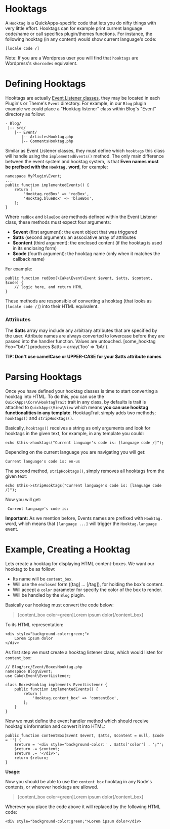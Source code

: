 Hooktags
========

A `Hooktag` is a QuickApps-specific code that lets you do nifty things with very
little effort. Hooktags can for example print current language code/name or call
specifics plugin/themes functions. For instance, the following hooktag (in any
content) would show current language's code:

    [locale code /]

Note: If you are a Wordpress user you will find that `hooktags` are Wordpress's
`shorcodes` equivalent.


Defining Hooktags
=================

Hooktags are actually [Event Listener classes](events.md), they may be located
in each Plugin's or Theme's `Event` directory. For example, in our `Blog` plugin
example we could place a "Hooktag listener" class within Blog's "Event" directory
as follow:

    - Blog/
     |-- src/
        |-- Event/
           |-- ArticlesHooktag.php
           |-- CommentsHooktag.php

Similar as Event Listener classes, they must define which `hooktags` this class
will handle using the `implementedEvents()` method. The only main difference
between the event system and hooktag system, is that **Even names must be prefixed
with the `Hooktag.` word**, for example:

    namespace MyPlugin\Event;
    ...
    public function implementedEvents() {
        return [
            'Hooktag.redBox' => 'redBox',
            'Hooktag.blueBox' => 'blueBox',
        ];
    }

Where `redBox` and `blueBox` are methods defined within the Event Listener class,
these methods must expect four arguments:

- **$event** (first argument): the event object that was triggered
- **$atts** (second argument): an associative array of attributes
- **$content** (third argument): the enclosed content (if the hooktag is used in
    its enclosing form)
- **$code** (fourth argument): the hooktag name (only when it matches the
    callback name)

For example:

    public function redBox(\Cake\Event\Event $event, $atts, $content, $code) {
        // logic here, and return HTML
    }

These methods are responsible of converting a hooktag (that looks as
`[locale code /]`) into their HTML equivalent.

### Attributes

The **$atts** array may include any arbitrary attributes that are specified by the
user. Attribute names are always converted to lowercase before they are passed
into the handler function. Values are untouched. [some_hooktag  Foo="bAr"]
produces $atts = array('foo' => 'bAr').

**TIP: Don't use camelCase or UPPER-CASE for your $atts attribute names**


Parsing Hooktags
================

Once you have defined your hooktag classes is time to start converting a hooktag
into HTML. To do this, you can use the `QuickApps\Core\HooktagTrait` trait in any
class, by defaults is trait is attached to `QuickApps\View\View` which means
**you can use hooktag functionalities in any template**. HooktagTrait simply adds
two methods; `hooktags()` and `stripHooktags()`.

Basically, `hooktags()` receives a string as only arguments and look for hooktags
in the given text, for example, in any template you could:

    echo $this->hooktags("Current language's code is: [language code /]");

Depending on the current language you are navigating you will get:

    Current language's code is: en-us

The second method, `stripHooktags()`, simply removes all hooktags from the given
text:

    echo $this->stripHooktags("Current language's code is: [language code /]");

Now you will get:

     Current language's code is:

**Important:** As we mention before, Events names are prefixed with `Hooktag.`
word, which means that `[language ...]` will trigger the `Hooktag.language` event.


Example, Creating a Hooktag
===========================

Lets create a hooktag for displaying HTML content-boxes. We want our hooktag to
be as follow:

- Its name will be `content_box`.
- Will use the `enclosed` form ([tag] ... [/tag]), for holding the box's content.
- Will accept a `color` parameter for specify the color of the box to render.
- Will be handled by the `Blog` plugin.


Basically our hooktag must convert the code below:

> [content_box color=green]Lorem ipsum dolor[/content_box]

To its HTML representation:

    <div style="background-color:green;">
        Lorem ipsum dolor
    </div>


As first step we must create a hooktag listener class, which would listen for
`content_box`:

    // Blog/src/Event/BoxesHooktag.php
    namespace Blog\Event;
    use Cake\Event\EventListener;
    
    class BoxesHooktag implements EventListener {
        public function implementedEvents() {
            return [
                'Hooktag.content_box' => 'contentBox',
            ];
        }
    }

Now we must define the event handler method which should receive hooktag's
information and convert it into HTML:

    public function contentBox(Event $event, $atts, $content = null, $code = '') {
        $return = '<div style="background-color:' . $atts['color'] . ';"';
        $return .= $content;
        $return .= '</div>';
        return $return;
    }

**Usage:**

Now you should be able to use the `content_box` hooktag in any Node's contents,
or wherever hooktags are allowed.

> [content_box color=green]Lorem ipsum dolor[/content_box]

Wherever you place the code above it will replaced by the following HTML code:

    <div style="background-color:green;">Lorem ipsum dolor</div>